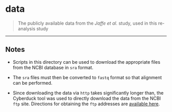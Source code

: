 # data

> The publicly available data from the _Jaffe et al._ study, used in this
> re-analysis study

---

## Notes

* Scripts in this directory can be used to download the appropriate files from
    the NCBI database in `sra` format.

* The `sra` files must then be converted to `fastq` format so that alignment can
    be performed.

* Since downloading the data via `http` takes significantly longer than, the
    Cyberduck tool was used to directly download the data from the NCBI `ftp`
    site. Directions for obtaining the `ftp` addresses are [available
    here](https://www.biostars.org/p/93494/).
